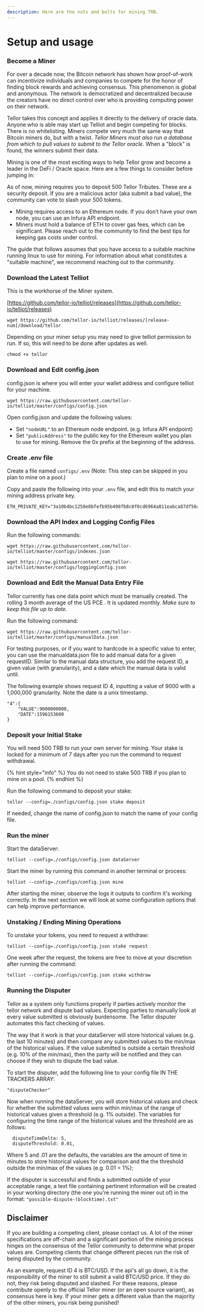 ```yaml
---
description: Here are the nuts and bolts for mining TRB.
---
```


# Setup and usage

### Become a Miner

For over a decade now, the Bitcoin network has shown how proof-of-work can incentivize individuals and companies to compete for the honor of finding block rewards and achieving consensus. This phenomenon is global and anonymous. The network is democratized and decentralized because the creators have no direct control over who is providing computing power on their network.

Tellor takes this concept and applies it directly to the delivery of oracle data. Anyone who is able may start up Telliot and begin competing for blocks. There is no whitelisting. Miners compete very much the same way that Bitcoin miners do, but with a twist. _Tellor Miners must also run a database from which to pull values to submit to the Tellor oracle._ When a "block" is found, the winners submit their data.

Mining is one of the most exciting ways to help Tellor grow and become a leader in the DeFi / Oracle space. Here are a few things to consider before jumping in:

As of now, mining requires you to deposit 500 Tellor Tributes. These are a security deposit. If you are a malicious actor \(aka submit a bad value\), the community can vote to slash your 500 tokens.

* Mining requires access to an Ethereum node. If you don’t have your own node, you can use an Infura API endpoint.
* Miners must hold a balance of ETH to cover gas fees, which can be significant. Please reach out to the community to find the best tips for keeping gas costs under control.

The guide that follows assumes that you have access to a suitable machine running linux to use for mining. For information about what constitutes a "suitable machine", we recommend reaching out to the community.

### Download the Latest Telliot

This is the workhorse of the Miner system.

[https://github.com/tellor-io/telliot/releases](https://github.com/tellor-io/telliot/releases)

```text
wget https://github.com/tellor-io/telliot/releases/[release-num]/download/tellor
```

Depending on your miner setup you may need to give telliot permission to run. If so, this will need to be done after updates as well.

```text
chmod +x tellor
```

### Download and Edit config.json

config.json is where you will enter your wallet address and configure telliot for your machine.

```text
wget https://raw.githubusercontent.com/tellor-io/telliot/master/configs/config.json
```

Open config.json and update the following values:

* Set `"nodeURL"` to an Ethereum node endpoint. \(e.g. Infura API endpoint\)
* Set `"publicAddress"` to the public key for the Ethereum wallet you plan to use for mining. Remove the 0x prefix at the beginning of the address.

### Create .env file

Create a file named `configs/.env` \(Note: This step can be skipped in you plan to mine on a pool.\)

Copy and paste the following into your `.env` file, and edit this to match your mining address private key.

```text
ETH_PRIVATE_KEY="3a10b4bc1258e8bfefb95b498fb8c0f0cd6964a811eabca87df56xxxxxxxxxxxx"
```

### Download the API Index and Logging Config Files

Run the following commands:

```text
wget https://raw.githubusercontent.com/tellor-io/telliot/master/configs/indexes.json

wget https://raw.githubusercontent.com/tellor-io/telliot/master/configs/loggingConfig.json
```

### Download and Edit the Manual Data Entry File

Tellor currently has one data point which must be manually created. The rolling 3 month average of the US PCE . It is updated monthly. _Make sure to keep this file up to date._

Run the following command:

```text
wget https://raw.githubusercontent.com/tellor-io/telliot/master/configs/manualData.json
```

For testing purposes, or if you want to hardcode in a specific value to enter, you can use the manualdata.json file to add manual data for a given requestID. Similar to the manual data structure, you add the request ID, a given value \(with granularity\), and a date which the manual data is valid until.

The following example shows request ID 4, inputting a value of 9000 with a 1,000,000 granularity. Note the date is a unix timestamp.

```text
"4":{
    "VALUE":9000000000,
    "DATE":1596153600
}
```

### Deposit your Initial Stake

You will need 500 TRB to run your own server for mining. Your stake is locked for a minimum of 7 days after you run the command to request withdrawal.

{% hint style="info" %}
You do not need to stake 500 TRB if you plan to mine on a pool.
{% endhint %}

Run the following command to deposit your stake:

```text
tellor --config=./configs/config.json stake deposit
```

If needed, change the name of config.json to match the name of your config file.

### Run the miner

Start the dataServer:

```text
telliot --config=./configs/config.json dataServer
```

Start the miner by running this command in another terminal or process:

```text
telliot --config=./configs/config.json mine
```

After starting the miner, observe the logs it outputs to confirm it's working correctly. In the next section we will look at some configuration options that can help improve performance.

### Unstaking / Ending Mining Operations

To unstake your tokens, you need to request a withdraw:

```text
telliot --config=./configs/config.json stake request
```

One week after the request, the tokens are free to move at your discretion after running the command:

```text
telliot --config=./configs/config.json stake withdraw
```

### Running the Disputer

Tellor as a system only functions properly if parties actively monitor the tellor network and dispute bad values. Expecting parties to manually look at every value submitted is obviously burdensome. The Tellor disputer automates this fact checking of values.

The way that it work is that your dataServer will store historical values \(e.g. the last 10 minutes\) and then compare any submitted values to the min/max of the historical values. If the value submitted is outside a certain threshold \(e.g. 10% of the min/max\), then the party will be notified and they can choose if they wish to dispute the bad value.

To start the disputer, add the following line to your config file IN THE TRACKERS ARRAY:

```text
"disputeChecker"
```

Now when running the dataServer, you will store historical values and check for whether the submitted values were within min/max of the range of historical values given a threshold \(e.g. 1% outside\). The variables for configuring the time range of the historical values and the threshold are as follows:

```text
  disputeTimeDelta: 5,
  disputeThreshold: 0.01,
```

Where 5 and .01 are the defaults, the variables are the amount of time in minutes to store historical values for comparison and the the threshold outside the min/max of the values \(e.g. 0.01 = 1%\);

If the disputer is successful and finds a submitted outside of your acceptable range, a text file containing pertinent information will be created in your working directory \(the one you're running the miner out of\) in the format: `"possible-dispute-(blocktime).txt"`

## Disclaimer

If you are building a competing client, please contact us. A lot of the miner specifications are off-chain and a significant portion of the mining process hinges on the consensus of the Tellor community to determine what proper values are. Competing clients that change different pieces run the risk of being disputed by the community.

As an example, request ID 4 is BTC/USD. If the api's all go down, it is the responsibility of the miner to still submit a valid BTC/USD price. If they do not, they risk being disputed and slashed. For these reasons, please contribute openly to the official Tellor miner \(or an open source variant\), as consensus here is key. If your miner gets a different value than the majority of the other miners, you risk being punished!

